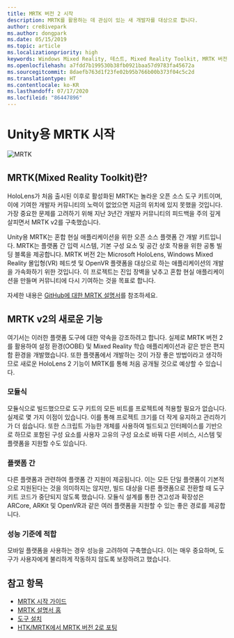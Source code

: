 ```yaml
---
title: MRTK 버전 2 시작
description: MRTK를 활용하는 데 관심이 있는 새 개발자를 대상으로 합니다.
author: cre8ivepark
ms.author: dongpark
ms.date: 05/15/2019
ms.topic: article
ms.localizationpriority: high
keywords: Windows Mixed Reality, 테스트, Mixed Reality Toolkit, MRTK 버전 2, MRTK, 도구, SDK, HoloLens, HoloLens 2
ms.openlocfilehash: a7fdd7b199530b38fb0921baa57d9783fa45672a
ms.sourcegitcommit: 8daefb763d1f23fe02b95b766b00b373f04c5c2d
ms.translationtype: HT
ms.contentlocale: ko-KR
ms.lasthandoff: 07/17/2020
ms.locfileid: "86447896"
---
```

# <a name="getting-started-with-mrtk-for-unity"></a>Unity용 MRTK 시작
![MRTK](images/UX/MRTK_UX_Hero.png)

## <a name="what-is-mixed-reality-toolkit-mrtk"></a>MRTK(Mixed Reality Toolkit)란?
HoloLens가 처음 출시된 이후로 활성화된 MRTK는 놀라운 오픈 소스 도구 키트이며, 이에 기여한 개발자 커뮤니티의 노력이 없었으면 지금의 위치에 있지 못했을 것입니다. 가장 중요한 문제를 고려하기 위해 지난 3년간 개발자 커뮤니티의 피드백을 주의 깊게 살피면서 MRTK v2를 구축했습니다.  

Unity용 MRTK는 혼합 현실 애플리케이션을 위한 오픈 소스 플랫폼 간 개발 키트입니다. MRTK는 플랫폼 간 입력 시스템, 기본 구성 요소 및 공간 상호 작용을 위한 공통 빌딩 블록을 제공합니다. MRTK 버전 2는 Microsoft HoloLens, Windows Mixed Reality 몰입형(VR) 헤드셋 및 OpenVR 플랫폼을 대상으로 하는 애플리케이션의 개발을 가속화하기 위한 것입니다. 이 프로젝트는 진입 장벽을 낮추고 혼합 현실 애플리케이션을 만들며 커뮤니티에 다시 기여하는 것을 목표로 합니다.

자세한 내용은 [GitHub에 대한 MRTK 설명서](https://microsoft.github.io/MixedRealityToolkit-Unity/README.html)를 참조하세요.

## <a name="new-with-mrtk-v2"></a>MRTK v2의 새로운 기능
여기서는 이러한 플랫폼 도구에 대한 약속을 강조하려고 합니다.  실제로 MRTK 버전 2를 활용하여 설정 환경(OOBE) 및 Mixed Reality 학습 애플리케이션과 같은 받은 편지함 환경을 개발했습니다.  또한 플랫폼에서 개발하는 것이 가장 좋은 방법이라고 생각하므로 새로운 HoloLens 2 기능이 MRTK를 통해 처음 공개될 것으로 예상할 수 있습니다. 

### <a name="modular"></a>모듈식
모듈식으로 빌드했으므로 도구 키트의 모든 비트를 프로젝트에 적용할 필요가 없습니다.  실제로 몇 가지 이점이 있습니다.  이를 통해 프로젝트 크기를 더 작게 유지하고 관리하기가 더 쉽습니다.  또한 스크립트 가능한 개체를 사용하여 빌드되고 인터페이스를 기반으로 하므로 포함된 구성 요소를 사용자 고유의 구성 요소로 바꿔 다른 서비스, 시스템 및 플랫폼을 지원할 수도 있습니다.

### <a name="cross-platform"></a>플랫폼 간
다른 플랫폼과 관련하여 플랫폼 간 지원이 제공됩니다.  이는 모든 단일 플랫폼이 기본적으로 지원된다는 것을 의미하지는 않지만, 빌드 대상을 다른 플랫폼으로 전환할 때 도구 키트 코드가 중단되지 않도록 했습니다.  모듈식 설계를 통한 견고성과 확장성은 ARCore, ARKit 및 OpenVR과 같은 여러 플랫폼을 지원할 수 있는 좋은 경로를 제공합니다.

### <a name="performant"></a>성능 기준에 적합
모바일 플랫폼을 사용하는 경우 성능을 고려하여 구축했습니다.  이는 매우 중요하며, 도구가 사용자에게 불리하게 작동하지 않도록 보장하려고 했습니다.

## <a name="see-also"></a>참고 항목
* [MRTK 시작 가이드](https://microsoft.github.io/MixedRealityToolkit-Unity/Documentation/GettingStartedWithTheMRTK.html)
* [MRTK 설명서 홈](https://microsoft.github.io/MixedRealityToolkit-Unity/README.html)
* [도구 설치](install-the-tools.md)
* [HTK/MRTK에서 MRTK 버전 2로 포팅](https://microsoft.github.io/MixedRealityToolkit-Unity/Documentation/HTKToMRTKPortingGuide.html)
